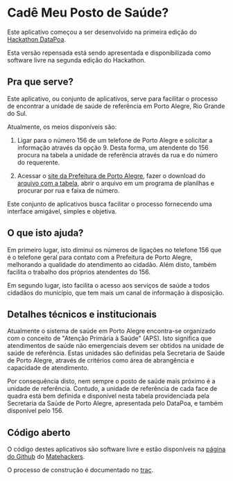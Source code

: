 Cadê Meu Posto de Saúde?
==

Este aplicativo começou a ser desenvolvido na primeira edição do [Hackathon DataPoa](http://datapoa.com.br).

Esta versão repensada está sendo apresentada e disponibilizada como software livre na segunda edição do Hackathon.

Pra que serve?
--

Este aplicativo, ou conjunto de aplicativos, serve para facilitar o processo de encontrar a unidade de saúde de referência em Porto Alegre, Rio Grande do Sul.

Atualmente, os meios disponíveis são:

1. Ligar para o número 156 de um telefone de Porto Alegre e solicitar a informação através da opção 9. Desta forma, um atendente do 156 procura na tabela a unidade de referência através da rua e do número do requerente.

1. Acessar o [site da Prefeitura de Porto Alegre](http://www2.portoalegre.rs.gov.br/sms/default.php?p_secao=828), fazer o download do [arquivo com a tabela](http://lproweb.procempa.com.br/pmpa/prefpoa/sms/usu_doc/areas_de_atuacao_aps_2013.xls), abrir o arquivo em um programa de planilhas e procurar por rua e faixa de número.

Este conjunto de aplicativos busca facilitar o processo fornecendo uma interface amigável, simples e objetiva.

O que isto ajuda?
--

Em primeiro lugar, isto diminui os números de ligações no telefone 156 que é o telefone geral para contato com a Prefeitura de Porto Alegre, melhorando a qualidade do atendimento ao cidadão. Além disto, também facilita o trabalho dos próprios atendentes do 156.

Em segundo lugar, isto facilita o acesso aos serviços de saúde a todos cidadãos do município, que tem mais um canal de informação à disposição.

Detalhes técnicos e institucionais
--

Atualmente o sistema de saúde em Porto Alegre encontra-se organizado com o conceito de "Atenção Primária à Saúde" (APS). Isto significa que atendimentos de saúde não emergenciais devem ser obtidos na unidade de saúde de referência. Estas unidades são definidas pela Secretaria de Saúde de Porto Alegre, através de critérios como área de abrangência e capacidade de atendimento.

Por consequência disto, nem sempre o posto de saúde mais próximo é a unidade de referência. Contudo, a unidade de referência de cada face de quadra está bem definida e disponível nesta tabela providenciada pela Secretaria da Saúde de Porto Alegre, apresentada pelo DataPoa, e também disponível pelo 156.

Código aberto
--

O código destes aplicativos são software livre e estão disponíveis na [página do Github](https://github.com/matehackers) do [Matehackers](http://matehackers.org).

O processo de construção é documentado no [trac](https://trac.hi.ato.br/ticket/28).


